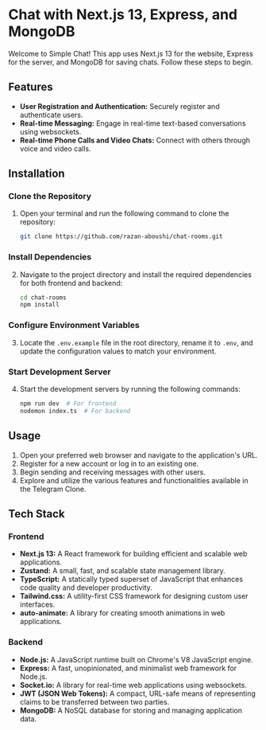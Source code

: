 # Chat with Next.js 13, Express, and MongoDB

Welcome to Simple Chat! This app uses Next.js 13 for the website, Express for the server, and MongoDB for saving chats. Follow these steps to begin.

## Features
- **User Registration and Authentication:** Securely register and authenticate users.
- **Real-time Messaging:** Engage in real-time text-based conversations using websockets.
- **Real-time Phone Calls and Video Chats:** Connect with others through voice and video calls.

## Installation

### Clone the Repository
1. Open your terminal and run the following command to clone the repository:

    ```bash
    git clone https://github.com/razan-aboushi/chat-rooms.git
    ```

### Install Dependencies
2. Navigate to the project directory and install the required dependencies for both frontend and backend:

    ```bash
    cd chat-rooms
    npm install
    ```

### Configure Environment Variables
3. Locate the `.env.example` file in the root directory, rename it to `.env`, and update the configuration values to match your environment.

### Start Development Server
4. Start the development servers by running the following commands:

    ```bash
    npm run dev  # For frontend
    nodemon index.ts  # For backend
    ```

## Usage

1. Open your preferred web browser and navigate to the application's URL.
2. Register for a new account or log in to an existing one.
3. Begin sending and receiving messages with other users.
4. Explore and utilize the various features and functionalities available in the Telegram Clone.

## Tech Stack

### Frontend
- **Next.js 13:** A React framework for building efficient and scalable web applications.
- **Zustand:** A small, fast, and scalable state management library.
- **TypeScript:** A statically typed superset of JavaScript that enhances code quality and developer productivity.
- **Tailwind.css:** A utility-first CSS framework for designing custom user interfaces.
- **auto-animate:** A library for creating smooth animations in web applications.

### Backend
- **Node.js:** A JavaScript runtime built on Chrome's V8 JavaScript engine.
- **Express:** A fast, unopinionated, and minimalist web framework for Node.js.
- **Socket.io:** A library for real-time web applications using websockets.
- **JWT (JSON Web Tokens):** A compact, URL-safe means of representing claims to be transferred between two parties.
- **MongoDB:** A NoSQL database for storing and managing application data.

